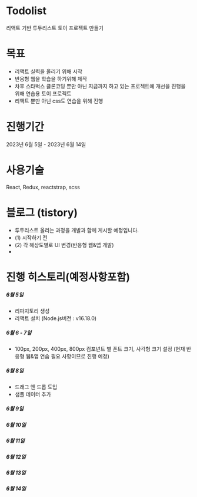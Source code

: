# Todolist
리액트 기반 투두리스트 토이 프로젝트 만들기

# 목표
- 리액트 실력을 올리기 위해 시작
- 반응형 웹을 학습을 하기위해 제작
- 차후 스타벅스 클론코딩 뿐만 아닌 지금까지 하고 있는 프로젝트에 개선을 진행을 위해 연습용 토이 프로젝트
- 리액트 뿐만 아닌 css도 연습을 위해 진행

# 진행기간
2023년 6월 5일 - 2023년 6월 14일

# 사용기술
React, Redux, reactstrap, scss

# 블로그 (tistory)
- 투두리스트 올리는 과정을 개발과 함께 게시할 예정입니다.
- (1) 시작하기 전
- (2) 각 해상도별로 UI 변경(반응형 웹&앱 개발)
-

# 진행 히스토리(예정사항포함)
##### 6월 5일
- 리파지토리 생성
- 리액트 설치 (Node.js버전 : v16.18.0)

##### 6월 6 - 7일
- 100px, 200px, 400px, 800px 컴포넌트 별 폰트 크기, 사각형 크기 설정 (현재 반응형 웹&앱 연습 필요 사항이므로 진행 예정)

##### 6월 8일
- 드래그 앤 드롭 도입
- 샘플 데이터 추가

##### 6월 9일

##### 6월 10일

##### 6월 11일

##### 6월 12일

##### 6월 13일

##### 6월 14일

